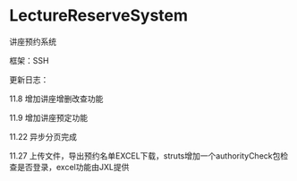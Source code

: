 ﻿LectureReserveSystem
====================

讲座预约系统

框架：SSH

更新日志：

11.8 增加讲座增删改查功能

11.9 增加讲座预定功能

11.22 异步分页完成

11.27 上传文件，导出预约名单EXCEL下载，struts增加一个authorityCheck包检查是否登录，excel功能由JXL提供

